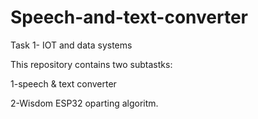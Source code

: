 # Speech-and-text-converter
Task 1- IOT and data systems

This repository contains two subtastks:

1-speech & text converter

2-Wisdom ESP32 oparting algoritm.
